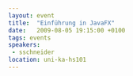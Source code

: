 ```yaml
---
layout: event
title:  "Einführung in JavaFX"
date:   2009-08-05 19:15:00 +0100
tags: events
speakers:
 - sschneider
location: uni-ka-hs101
---
```

